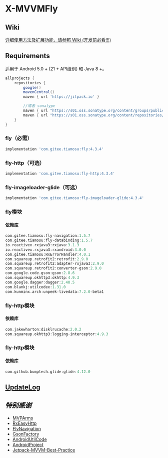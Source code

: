# X-MVVMFly

## Wiki

[详细使用方法及扩展功能，请参照 Wiki (开发前必看!!!)](https://github.com/tiamosu/X-MVVMFly/wiki)

## Requirements

适用于 Android 5.0 + (21 + API级别) 和 Java 8 +。

```groovy
allprojects {
    repositories {
        google()
        mavenCentral()
        maven { url 'https://jitpack.io' }

        //或者 sonatype
        maven { url "https://s01.oss.sonatype.org/content/groups/public" }
        maven { url "https://s01.oss.sonatype.org/content/repositories/releases" }
    }
}
```

### fly（必需）

```groovy
implementation 'com.gitee.tiamosu:fly:4.3.4'
```

### fly-http（可选）

```groovy
implementation 'com.gitee.tiamosu:fly-http:4.3.4'
```

### fly-imageloader-glide（可选）

```groovy
implementation 'com.gitee.tiamosu:fly-imageloader-glide:4.3.4'
```

### fly模块

#### 依赖库

```gradle
com.gitee.tiamosu:fly-navigation:1.5.7
com.gitee.tiamosu:fly-databinding:1.5.7
io.reactivex.rxjava3:rxjava:3.1.3
io.reactivex.rxjava3:rxandroid:3.0.0
com.gitee.tiamosu:RxErrorHandler:4.0.1
com.squareup.retrofit2:retrofit:2.9.0
com.squareup.retrofit2:adapter-rxjava3:2.9.0
com.squareup.retrofit2:converter-gson:2.9.0
com.google.code.gson:gson:2.8.6
com.squareup.okhttp3:okhttp:4.9.3
com.google.dagger:dagger:2.40.5
com.blankj:utilcodex:1.31.0
com.kunminx.arch:unpeek-livedata:7.2.0-beta1
```

### fly-http模块

#### 依赖库

```gradle
com.jakewharton:disklrucache:2.0.2
com.squareup.okhttp3:logging-interceptor:4.9.3
```

### fly-http模块

#### 依赖库

```gradle
com.github.bumptech.glide:glide:4.12.0
```

## [UpdateLog](https://github.com/tiamosu/X-MVVMFly/blob/master/CHANGELOG.md)

## *特别感谢*

* [MVPArms](https://github.com/JessYanCoding/MVPArms)
* [RxEasyHttp](https://github.com/zhou-you/RxEasyHttp)
* [FlyNavigation](https://gitee.com/tiamosu/FlyNavigation)
* [GsonFactory](https://github.com/getActivity/GsonFactory)
* [AndroidUtilCode](https://github.com/Blankj/AndroidUtilCode)
* [AndroidProject](https://github.com/getActivity/AndroidProject)
* [Jetpack-MVVM-Best-Practice](https://github.com/KunMinX/Jetpack-MVVM-Best-Practice)
